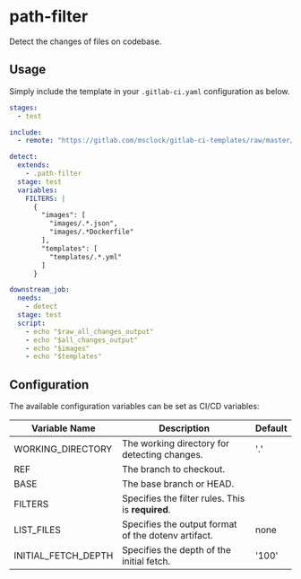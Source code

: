 # path-filter

Detect the changes of files on codebase.

## Usage

Simply include the template in your `.gitlab-ci.yaml` configuration as below.

```yaml
stages:
  - test

include:
  - remote: "https://gitlab.com/msclock/gitlab-ci-templates/raw/master/templates/common.yml"

detect:
  extends:
    - .path-filter
  stage: test
  variables:
    FILTERS: |
      {
        "images": [
          "images/.*.json",
          "images/.*Dockerfile"
        ],
        "templates": [
          "templates/.*.yml"
        ]
      }

downstream_job:
  needs:
    - detect
  stage: test
  script:
    - echo "$raw_all_changes_output"
    - echo "$all_changes_output"
    - echo "$images"
    - echo "$templates"
```

## Configuration

The available configuration variables can be set as CI/CD variables:

| Variable Name       | Description                                         | Default |
|---------------------|-----------------------------------------------------|---------|
| WORKING_DIRECTORY   | The working directory for detecting changes.        | '.'     |
| REF                 | The branch to checkout.                             |         |
| BASE                | The base branch or HEAD.                            |         |
| FILTERS             | Specifies the filter rules. This is **required**.   |         |
| LIST_FILES          | Specifies the output format of the dotenv artifact. | none    |
| INITIAL_FETCH_DEPTH | Specifies the depth of the initial fetch.           | '100'   |
